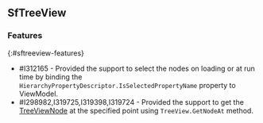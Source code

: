 ## SfTreeView

### Features
{:#sftreeview-features}

* \#I312165 - Provided the support to select the nodes on loading or at run time by binding the `HierarchyPropertyDescriptor.IsSelectedPropertyName` property to ViewModel.
* \#I298982,I319725,I319398,I319724 - Provided the support to get the [TreeViewNode](https://help.syncfusion.com/cr/wpf/Syncfusion.UI.Xaml.TreeView.Engine.TreeViewNode.html) at the specified point using `TreeView.GetNodeAt` method.